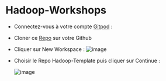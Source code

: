 # Hadoop-Workshops

- Connectez-vous à votre compte [Gitpod](https://www.gitpod.io/) :
-  Cloner ce [Repo](https://github.com/zineb-kplr/Hadoop-Template) sur votre Github
-  Cliquer sur New Workspace :
  ![image](https://github.com/zineb-kplr/Hadoop-Workshops/assets/123749462/17d4c76c-bc92-4632-afde-ba3e07f44b98)

- Choisir le Repo Hadoop-Template puis cliquer sur Continue :

  ![image](https://github.com/zineb-kplr/Hadoop-Workshops/assets/123749462/0b816f7b-bcf2-4b12-adfe-227e946a3975)
